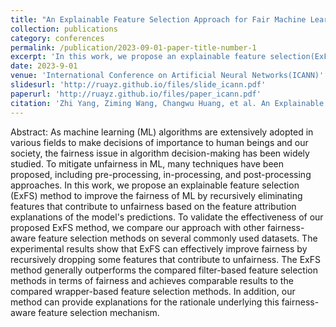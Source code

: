 ```yaml
---
title: "An Explainable Feature Selection Approach for Fair Machine Learning"
collection: publications
category: conferences
permalink: /publication/2023-09-01-paper-title-number-1
excerpt: 'In this work, we propose an explainable feature selection(ExFS) method to improve the fairness of ML by recursively eliminating features that contribute to unfairness based on the feature attribution explanations of the model’s predictions'
date: 2023-9-01
venue: 'International Conference on Artificial Neural Networks(ICANN)'
slidesurl: 'http://ruayz.github.io/files/slide_icann.pdf'
paperurl: 'http://ruayz.github.io/files/paper_icann.pdf'
citation: 'Zhi Yang, Ziming Wang, Changwu Huang, et al. An Explainable Feature Selection Approach for Fair Machine Learning. International Conference on Artificial Neural Networks. Cham: Springer Nature Switzerland, 2023: 75-86.'
---
```


Abstract: As machine learning (ML) algorithms are extensively adopted in various fields to make decisions of importance to human beings and our society, the fairness issue in algorithm decision-making has been widely studied. To mitigate unfairness in ML, many techniques have been proposed, including pre-processing, in-processing, and post-processing approaches. In this work, we propose an explainable feature selection (ExFS) method to improve the fairness of ML by recursively eliminating features that contribute to unfairness based on the feature attribution explanations of the model's predictions. To validate the effectiveness of our proposed ExFS method, we compare our approach with other fairness-aware feature selection methods on several commonly used datasets. The experimental results show that ExFS can effectively improve fairness by recursively dropping some features that contribute to unfairness. The ExFS method generally outperforms the compared filter-based feature selection methods in terms of fairness and achieves comparable results to the compared wrapper-based feature selection methods. In addition, our method can provide explanations for the rationale underlying this fairness-aware feature selection mechanism.  
